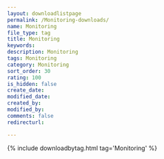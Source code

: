 ```yaml
---
layout: downloadlistpage
permalink: /Monitoring-downloads/
name: Monitoring
file_type: tag
title: Monitoring
keywords:
description: Monitoring
tags: Monitoring
category: Monitoring
sort_order: 30
rating: 100
is_hidden: false
create_date:
modified_date:
created_by:
modified_by:
comments: false
redirecturl:

---
```

 {% include downloadbytag.html tag='Monitoring' %}

